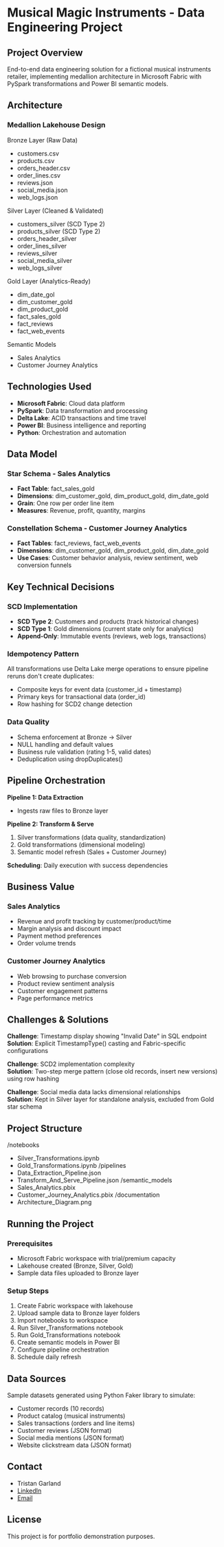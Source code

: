 # Musical Magic Instruments - Data Engineering Project

## Project Overview
End-to-end data engineering solution for a fictional musical instruments retailer, implementing medallion architecture in Microsoft Fabric with PySpark transformations and Power BI semantic models.

## Architecture

### Medallion Lakehouse Design
Bronze Layer (Raw Data)
* customers.csv
* products.csv
* orders_header.csv
* order_lines.csv
* reviews.json
* social_media.json
* web_logs.json

Silver Layer (Cleaned & Validated)
* customers_silver (SCD Type 2)
* products_silver (SCD Type 2)
* orders_header_silver
* order_lines_silver
* reviews_silver
* social_media_silver
* web_logs_silver

Gold Layer (Analytics-Ready)
* dim_date_gol
* dim_customer_gold
* dim_product_gold
* fact_sales_gold
* fact_reviews
* fact_web_events

Semantic Models
* Sales Analytics
* Customer Journey Analytics

## Technologies Used
- **Microsoft Fabric**: Cloud data platform
- **PySpark**: Data transformation and processing
- **Delta Lake**: ACID transactions and time travel
- **Power BI**: Business intelligence and reporting
- **Python**: Orchestration and automation

## Data Model

### Star Schema - Sales Analytics
- **Fact Table**: fact_sales_gold
- **Dimensions**: dim_customer_gold, dim_product_gold, dim_date_gold
- **Grain**: One row per order line item
- **Measures**: Revenue, profit, quantity, margins

### Constellation Schema - Customer Journey Analytics
- **Fact Tables**: fact_reviews, fact_web_events
- **Dimensions**: dim_customer_gold, dim_product_gold, dim_date_gold
- **Use Cases**: Customer behavior analysis, review sentiment, web conversion funnels

## Key Technical Decisions

### SCD Implementation
- **SCD Type 2**: Customers and products (track historical changes)
- **SCD Type 1**: Gold dimensions (current state only for analytics)
- **Append-Only**: Immutable events (reviews, web logs, transactions)

### Idempotency Pattern
All transformations use Delta Lake merge operations to ensure pipeline reruns don't create duplicates:
- Composite keys for event data (customer_id + timestamp)
- Primary keys for transactional data (order_id)
- Row hashing for SCD2 change detection

### Data Quality
- Schema enforcement at Bronze → Silver
- NULL handling and default values
- Business rule validation (rating 1-5, valid dates)
- Deduplication using dropDuplicates()

## Pipeline Orchestration

**Pipeline 1: Data Extraction**
* Ingests raw files to Bronze layer

**Pipeline 2: Transform & Serve**
1. Silver transformations (data quality, standardization)
2. Gold transformations (dimensional modeling)
3. Semantic model refresh (Sales + Customer Journey)

**Scheduling**: Daily execution with success dependencies

## Business Value

### Sales Analytics
- Revenue and profit tracking by customer/product/time
- Margin analysis and discount impact
- Payment method preferences
- Order volume trends

### Customer Journey Analytics
- Web browsing to purchase conversion
- Product review sentiment analysis
- Customer engagement patterns
- Page performance metrics

## Challenges & Solutions

**Challenge**: Timestamp display showing "Invalid Date" in SQL endpoint  
**Solution**: Explicit TimestampType() casting and Fabric-specific configurations

**Challenge**: SCD2 implementation complexity  
**Solution**: Two-step merge pattern (close old records, insert new versions) using row hashing

**Challenge**: Social media data lacks dimensional relationships  
**Solution**: Kept in Silver layer for standalone analysis, excluded from Gold star schema

## Project Structure
/notebooks
* Silver_Transformations.ipynb
* Gold_Transformations.ipynb
/pipelines
* Data_Extraction_Pipeline.json
* Transform_And_Serve_Pipeline.json
/semantic_models
* Sales_Analytics.pbix
* Customer_Journey_Analytics.pbix
/documentation
* Architecture_Diagram.png

## Running the Project

### Prerequisites
* Microsoft Fabric workspace with trial/premium capacity
* Lakehouse created (Bronze, Silver, Gold)
* Sample data files uploaded to Bronze layer

### Setup Steps
1. Create Fabric workspace with lakehouse
2. Upload sample data to Bronze layer folders
3. Import notebooks to workspace
4. Run Silver_Transformations notebook
5. Run Gold_Transformations notebook
6. Create semantic models in Power BI
7. Configure pipeline orchestration
8. Schedule daily refresh

## Data Sources
Sample datasets generated using Python Faker library to simulate:
* Customer records (10 records)
* Product catalog (musical instruments)
* Sales transactions (orders and line items)
* Customer reviews (JSON format)
* Social media mentions (JSON format)
* Website clickstream data (JSON format)

## Contact
* Tristan Garland
* [LinkedIn](https://www.linkedin.com/in/tristan-garland-78a75aba/)
* [Email](t.garland@me.com)

## License
This project is for portfolio demonstration purposes.
